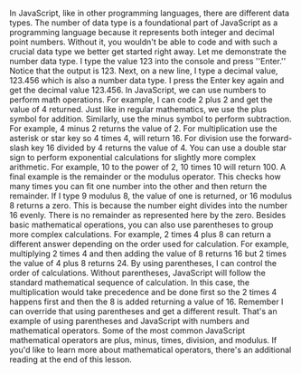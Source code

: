 In JavaScript, like in other programming languages, there are different data types. The number of data type is a foundational part of JavaScript as a programming language because it represents both integer and decimal point numbers. Without it, you wouldn't be able to code and with such a crucial data type we better get started right away. Let me demonstrate the number data type. I type the value 123 into the console and press ''Enter.'' Notice that the output is 123. Next, on a new line, I type a decimal value, 123.456 which is also a number data type. I press the Enter key again and get the decimal value 123.456. In JavaScript, we can use numbers to perform math operations. For example, I can code 2 plus 2 and get the value of 4 returned. Just like in regular mathematics, we use the plus symbol for addition. Similarly, use the minus symbol to perform subtraction. For example, 4 minus 2 returns the value of 2. For multiplication use the asterisk or star key so 4 times 4, will return 16. For division use the forward-slash key 16 divided by 4 returns the value of 4. You can use a double star sign to perform exponential calculations for slightly more complex arithmetic. For example, 10 to the power of 2, 10 times 10 will return 100. A final example is the remainder or the modulus operator. This checks how many times you can fit one number into the other and then return the remainder. If I type 9 modulus 8, the value of one is returned, or 16 modulus 8 returns a zero. This is because the number eight divides into the number 16 evenly. There is no remainder as represented here by the zero. Besides basic mathematical operations, you can also use parentheses to group more complex calculations. For example, 2 times 4 plus 8 can return a different answer depending on the order used for calculation. For example, multiplying 2 times 4 and then adding the value of 8 returns 16 but 2 times the value of 4 plus 8 returns 24. By using parentheses, I can control the order of calculations. Without parentheses, JavaScript will follow the standard mathematical sequence of calculation. In this case, the multiplication would take precedence and be done first so the 2 times 4 happens first and then the 8 is added returning a value of 16. Remember I can override that using parentheses and get a different result. That's an example of using parentheses and JavaScript with numbers and mathematical operators. Some of the most common JavaScript mathematical operators are plus, minus, times, division, and modulus. If you'd like to learn more about mathematical operators, there's an additional reading at the end of this lesson.